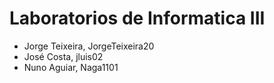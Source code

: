 # Laboratorios de Informatica III

- Jorge Teixeira, JorgeTeixeira20 
- José Costa, jluis02 
- Nuno Aguiar, Naga1101
